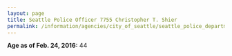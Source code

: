 ```yaml
---
layout: page
title: Seattle Police Officer 7755 Christopher T. Shier
permalink: /information/agencies/city_of_seattle/seattle_police_department/copbook/7755/
---
```


**Age as of Feb. 24, 2016:** 44
